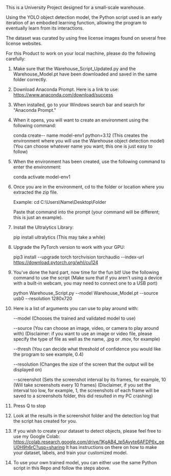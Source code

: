 This is a University Project designed for a small-scale warehouse.

Using the YOLO object detection model, the Python script used is an early iteration of an embodied learning function, allowing the program to eventually learn from its interactions.

The dataset was curated by using free license images found on several free license websites.

For this Product to work on your local machine, please do the following carefully: 

1. Make sure that the Warehouse_Script_Updated.py and the Warehouse_Model.pt have been downloaded and saved in the same folder correctly.

2. Download Anaconda Prompt. Here is a link to use: https://www.anaconda.com/download/success

3. When installed, go to your Windows search bar and search for "Anaconda Prompt."

4. When it opens, you will want to create an environment using the following command:

	conda create-- name model-env1 python=3.12 (This creates the environment where you will use the Warehouse object detection model)
	(You can choose whatever name you want; this one is just easy to follow)

5. When the environment has been created, use the following command to enter the environment:

	conda activate model-env1 

6. Once you are in the environment, cd to the folder or location where you extracted the zip file.

	Example: cd C:\Users\Name\Desktop\Folder

	Paste that command into the prompt (your command will be different; this is just an example). 

7. Install the Ultralytics Library:
	
	pip install ultralytics (This may take a while)

8. Upgrade the PyTorch version to work with your GPU:

	pip3 install --upgrade torch torchvision torchaudio --index-url https://download.pytorch.org/whl/cu124

9. You've done the hard part, now time for the fun bit!
	Use the following command to use the script (Make sure that if you aren't using a device with a built-in webcam, you may need to connect one to a USB port)

	python Warehouse_Script.py --model Warehouse_Model.pt --source usb0 --resolution 1280x720 

10. Here is a list of arguments you can use to play around with: 

	--model (Chooses the trained and validated model to use)

	--source (You can choose an image, video, or camera to play around with)
		(Disclaimer: if you want to use an image or video file, please specify the type of file as well as the name, .jpg or .mov, for example)

	--thresh (You can decide what threshold of confidence you would like the program to see example, 0.4)

	--resolution (Changes the size of the screen that the output will be displayed on)

	--screenshot (Sets the screenshot interval by its frames, for example, 10 (Will take screenshots every 10 frames)
			(Disclaimer, if you set the interval too low, for example, 1, the screenshots of each frame will be saved to a screenshots folder, this did resulted in my PC crashing)

12. Press Q to stop

13. Look at the results in the screenshot folder and the detection log that the script has created for you.

14. If you wish to create your dataset to detect objects, please feel free to use my Google Colab: https://colab.research.google.com/drive/1KgAB4_tp5Avyte6AFDP6x_geU0H9h6rC?usp=sharing
    It has instructions on there on how to make your dataset, labels, and train your customized model.

15. To use your own trained model, you can either use the same Python script in this Repo and follow the steps above.



